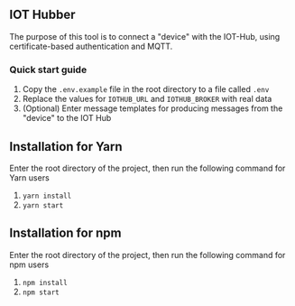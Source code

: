 ## IOT Hubber

The purpose of this tool is to connect a "device" with the IOT-Hub, using certificate-based authentication and MQTT.

### Quick start guide

1) Copy the `.env.example` file in the root directory to a file called `.env`
2) Replace the values for `IOTHUB_URL` and `IOTHUB_BROKER` with real data
3) (Optional) Enter message templates for producing messages from the "device" to the IOT Hub

## Installation for Yarn
Enter the root directory of the project, then run the following command for Yarn users
1) `yarn install`
2) `yarn start`

## Installation for npm
Enter the root directory of the project, then run the following command for npm users
1) `npm install`
2) `npm start`
